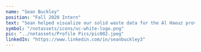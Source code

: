 ```yaml
---
name: "Sean Buckley"
position: "Fall 2020 Intern"
text: "Sean helped visualize our solid waste data for the Al Haouz province using GIS. He developed a workshop for designing and implementing a garden in your own community. Sean also assisted us with performing research for our Citizen Diplomacy Action Fund and Green Climate Fund proposals."
symbol: "/notassets/icons/uc-white-logo.png"
pic: "../notassets/Profile Pics/pic002.jpeg"
linkedIn: "https://www.linkedin.com/in/seanbuckley3"
---
```


